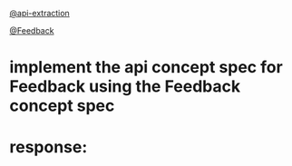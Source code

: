 [@api-extraction](../tools/api-extraction-from-spec.md)

[@Feedback](../concepts/Feedback/Feedback.md)

# implement the api concept spec for Feedback using the Feedback concept spec
# response:
